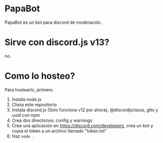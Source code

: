 # PapaBot
PapaBot es un bot para discord de moderación.

# Sirve con discord.js v13?
no.

# Como lo hosteo?
Para hostearlo, primero:
1. Instala node.js
2. Clona este repositorio
3. Instala discord.js (Solo funciona v12 por ahora), @discordjs/opus, gtts y uuid con npm
4. Crea dos directorios: config y warnings
5. Crea una aplicación en https://discord.com/developers, crea un bot y copia el token a un archivo llamado "token.txt"
6. Haz `node .`
